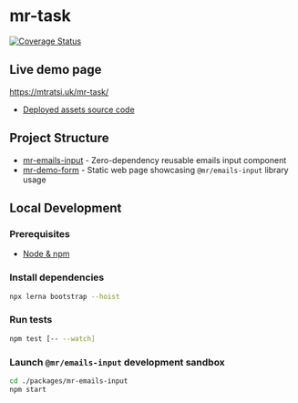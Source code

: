 # mr-task

[![Coverage Status](https://coveralls.io/repos/github/mtratsiuk/mr-task/badge.svg?branch=master)](https://coveralls.io/github/mtratsiuk/mr-task?branch=master)

## Live demo page

https://mtratsi.uk/mr-task/

- [Deployed assets source code](https://github.com/mtratsiuk/mr-task/tree/gh-pages)

## Project Structure

- [mr-emails-input](./packages/mr-emails-input) - Zero-dependency reusable emails input component
- [mr-demo-form](./packages/mr-demo-form) - Static web page showcasing `@mr/emails-input` library usage

## Local Development

### Prerequisites

- [Node & npm](https://nodejs.org/en/download/)

### Install dependencies

```sh
npx lerna bootstrap --hoist
```

### Run tests

```sh
npm test [-- --watch]
```

### Launch `@mr/emails-input` development sandbox

```sh
cd ./packages/mr-emails-input
npm start
```
